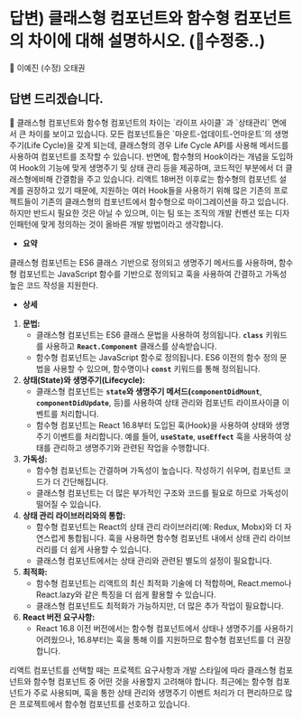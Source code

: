 # 답변) 클래스형 컴포넌트와 함수형 컴포넌트의 차이에 대해 설명하시오. (🔨수정중..)

<aside>
💫 이예진
(수정) 오태권

</aside>

## 답변 드리겠습니다.

<aside>
📌 클래스형 컴포넌트와 함수형 컴포넌트의 차이는 `라이프 사이클` 과 `상태관리` 면에서 큰 차이를 보이고 있습니다. 모든 컴포넌트들은 `마운트-업데이트-언마운트`의 생명주기(Life Cycle)을 갖게 되는데, 클래스형의 경우 Life Cycle API를 사용해 메서드를 사용하여 컴포넌트를 조작할 수 있습니다. 반면에, 함수형의 Hook이라는 개념을 도입하여 Hook의 기능에 맞게 생명주기 및 상태 관리 등을 제공하며, 코드적인 부분에서 더 클래스형에비해 간결함을 주고 있습니다.
리액트 18버전 이후로는 함수형의 컴포넌트 설계를 권장하고 있기 때문에, 지원하는 여러 Hook들을 사용하기 위해 많은 기존의 프로젝트들이 기존의 클래스형의 컴포넌트에서 함수형으로 마이그레이션을 하고 있습니다.
하지만 반드시 필요한 것은 아닐 수 있으며, 이는 팀 또는 조직의 개발 컨벤션 또는 디자인패턴에 맞게 정의하는 것이 올바른 개발 방법이라고 생각합니다.

</aside>

- **요약**

클래스형 컴포넌트는 ES6 클래스 기반으로 정의되고 생명주기 메서드를 사용하며, 함수형 컴포넌트는 JavaScript 함수를 기반으로 정의되고 훅을 사용하여 간결하고 가독성 높은 코드 작성을 지원한다.

- **상세**
1. **문법:**
    - 클래스형 컴포넌트는 ES6 클래스 문법을 사용하여 정의됩니다. **`class`** 키워드를 사용하고 **`React.Component`** 클래스를 상속받습니다.
    - 함수형 컴포넌트는 JavaScript 함수로 정의됩니다. ES6 이전의 함수 정의 문법을 사용할 수 있으며, 함수명이나 **`const`** 키워드를 통해 정의됩니다.
2. **상태(State)와 생명주기(Lifecycle):**
    - 클래스형 컴포넌트는 **`state`**와 생명주기 메서드(**`componentDidMount`**, **`componentDidUpdate`**, 등)를 사용하여 상태 관리와 컴포넌트 라이프사이클 이벤트를 처리합니다.
    - 함수형 컴포넌트는 React 16.8부터 도입된 훅(Hook)을 사용하여 상태와 생명주기 이벤트를 처리합니다. 예를 들어, **`useState`**, **`useEffect`** 훅을 사용하여 상태를 관리하고 생명주기와 관련된 작업을 수행합니다.
3. **가독성:**
    - 함수형 컴포넌트는 간결하며 가독성이 높습니다. 작성하기 쉬우며, 컴포넌트 코드가 더 간단해집니다.
    - 클래스형 컴포넌트는 더 많은 부가적인 구조와 코드를 필요로 하므로 가독성이 떨어질 수 있습니다.
4. **상태 관리 라이브러리와의 통합:**
    - 함수형 컴포넌트는 React의 상태 관리 라이브러리(예: Redux, Mobx)와 더 자연스럽게 통합됩니다. 훅을 사용하면 함수형 컴포넌트 내에서 상태 관리 라이브러리를 더 쉽게 사용할 수 있습니다.
    - 클래스형 컴포넌트에서는 상태 관리와 관련된 별도의 설정이 필요합니다.
5. **최적화:**
    - 함수형 컴포넌트는 리액트의 최신 최적화 기술에 더 적합하며, React.memo나 React.lazy와 같은 특징을 더 쉽게 활용할 수 있습니다.
    - 클래스형 컴포넌트도 최적화가 가능하지만, 더 많은 추가 작업이 필요합니다.
6. **React 버전 요구사항:**
    - React 16.8 이전 버전에서는 함수형 컴포넌트에서 상태나 생명주기를 사용하기 어려웠으나, 16.8부터는 훅을 통해 이를 지원하므로 함수형 컴포넌트를 더 권장합니다.

리액트 컴포넌트를 선택할 때는 프로젝트 요구사항과 개발 스타일에 따라 클래스형 컴포넌트와 함수형 컴포넌트 중 어떤 것을 사용할지 고려해야 합니다. 최근에는 함수형 컴포넌트가 주로 사용되며, 훅을 통한 상태 관리와 생명주기 이벤트 처리가 더 편리하므로 많은 프로젝트에서 함수형 컴포넌트를 선호하고 있습니다.